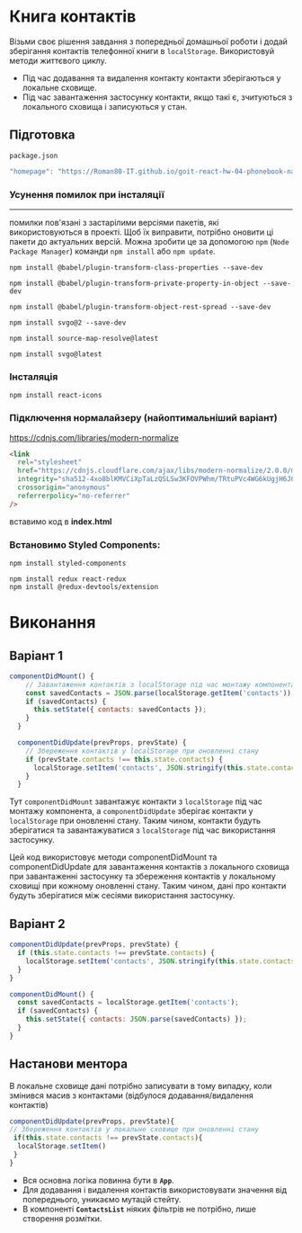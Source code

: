 # Книга контактів

Візьми своє рішення завдання з попередньої домашньої роботи і додай зберігання
контактів телефонної книги в `localStorage`. Використовуй методи життєвого
циклу.

- Під час додавання та видалення контакту контакти зберігаються у локальне
  сховище.
- Під час завантаження застосунку контакти, якщо такі є, зчитуються з локального
  сховища і записуються у стан.

## Підготовка

`package.json`

```jsx
"homepage": "https://Roman80-IT.github.io/goit-react-hw-04-phonebook-nativ/",
```

### Усунення помилок при інсталяції

---

помилки пов'язані з застарілими версіями пакетів, які використовуються в
проекті. Щоб їх виправити, потрібно оновити ці пакети до актуальних версій.
Можна зробити це за допомогою `npm` (`Node Package Manager`) команди
`npm install` або `npm update`.

```
npm install @babel/plugin-transform-class-properties --save-dev

npm install @babel/plugin-transform-private-property-in-object --save-dev

npm install @babel/plugin-transform-object-rest-spread --save-dev

npm install svgo@2 --save-dev

npm install source-map-resolve@latest

npm install svgo@latest
```

### Інсталяція

```
npm install react-icons
```

### Підключення нормалайзеру (найоптимальніший варіант)

https://cdnjs.com/libraries/modern-normalize

```html
<link
  rel="stylesheet"
  href="https://cdnjs.cloudflare.com/ajax/libs/modern-normalize/2.0.0/modern-normalize.min.css"
  integrity="sha512-4xo8blKMVCiXpTaLzQSLSw3KFOVPWhm/TRtuPVc4WG6kUgjH6J03IBuG7JZPkcWMxJ5huwaBpOpnwYElP/m6wg=="
  crossorigin="anonymous"
  referrerpolicy="no-referrer"
/>
```

вставимо код в **index.html**

### Встановимо Styled Components:

```
npm install styled-components
```

```
npm install redux react-redux
npm install @redux-devtools/extension
```

# Виконання

## Варіант 1

```jsx
componentDidMount() {
    // Завантаження контактів з localStorage під час монтажу компонента
    const savedContacts = JSON.parse(localStorage.getItem('contacts'));
    if (savedContacts) {
      this.setState({ contacts: savedContacts });
    }
  }

  componentDidUpdate(prevProps, prevState) {
    // Збереження контактів у localStorage при оновленні стану
    if (prevState.contacts !== this.state.contacts) {
      localStorage.setItem('contacts', JSON.stringify(this.state.contacts));
    }
  }
```

Тут `componentDidMount` завантажує контакти з `localStorage` під час монтажу
компонента, а `componentDidUpdate` зберігає контакти у `localStorage` при
оновленні стану. Таким чином, контакти будуть зберігатися та завантажуватися з
`localStorage` під час використання застосунку.

Цей код використовує методи componentDidMount та componentDidUpdate для
завантаження контактів з локального сховища при завантаженні застосунку та
збереження контактів у локальному сховищі при кожному оновленні стану. Таким
чином, дані про контакти будуть зберігатися між сесіями використання застосунку.

## Варіант 2

```jsx
componentDidUpdate(prevProps, prevState) {
  if (this.state.contacts !== prevState.contacts) {
    localStorage.setItem('contacts', JSON.stringify(this.state.contacts));
  }
}

componentDidMount() {
  const savedContacts = localStorage.getItem('contacts');
  if (savedContacts) {
    this.setState({ contacts: JSON.parse(savedContacts) });
  }
}
```

## Настанови ментора

В локальне сховище дані потрібно записувати в тому випадку, коли змінився масив
з контактами (відбулося додавання/видалення контактів)

```jsx
componentDidUpdate(prevProps, prevState){
// Збереження контактів у локальне сховище при оновленні стану
 if(this.state.contacts !== prevState.contacts){
  localStorage.setItem()
 }
}
```

- Вся основна логіка повинна бути в **`Арр`**.
- Для додавання і видалення контактів використовувати значення від попереднього,
  уникаємо мутацій стейту.
- В компоненті **`ContactsList`** ніяких фільтрів не потрібно, лише створення
  розмітки.
